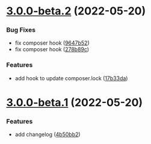 

# [3.0.0-beta.2](https://github.com/regnerisch/laravel-beyond/compare/v3.0.0-beta.1...v3.0.0-beta.2) (2022-05-20)


### Bug Fixes

* fix composer hook ([9647b52](https://github.com/regnerisch/laravel-beyond/commit/9647b5220007944a48f14951fdb46766319f7996))
* fix composer hook ([278b89c](https://github.com/regnerisch/laravel-beyond/commit/278b89c2456111a4f6f8b64171d8a6c7a8356bc1))


### Features

* add hook to update composer.lock ([17b33da](https://github.com/regnerisch/laravel-beyond/commit/17b33dadec463a87654144314fa8f11e220edd9f))

# [3.0.0-beta.1](https://github.com/regnerisch/laravel-beyond/compare/v3.0.0-beta.0...v3.0.0-beta.1) (2022-05-20)


### Features

* add changelog ([4b50bb2](https://github.com/regnerisch/laravel-beyond/commit/4b50bb2417f0c9c986f47a6da7e959e3f08c7166))